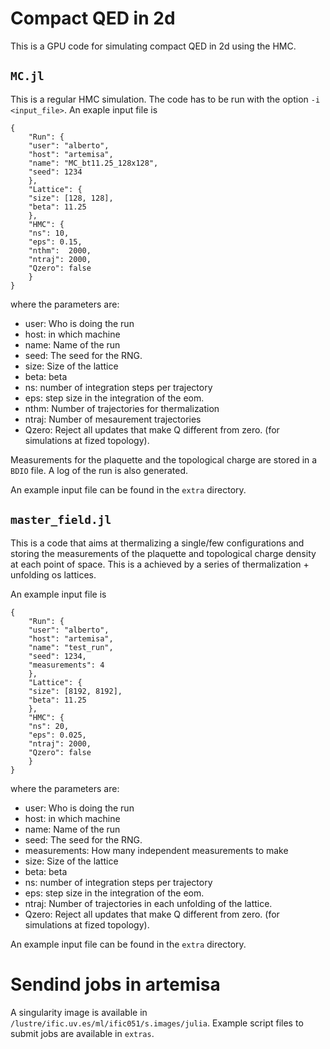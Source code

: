 # Compact QED in 2d

This is a GPU code for simulating compact QED in 2d using the
HMC.

## `MC.jl`

This is a regular HMC simulation. The code has to be run with the
option `-i <input_file>`. An exaple input file is
```
{
    "Run": {
	"user": "alberto",
	"host": "artemisa",
	"name": "MC_bt11.25_128x128", 
	"seed": 1234
    },
    "Lattice": {
	"size": [128, 128],
	"beta": 11.25
    },
    "HMC": {
	"ns": 10,
	"eps": 0.15,
    "nthm":  2000,
    "ntraj": 2000,
	"Qzero": false
    }
}
```
where the parameters are:
- user: Who is doing the run
- host: in which machine
- name: Name of the run 
- seed: The seed for the RNG.
- size: Size of the lattice
- beta: beta
- ns: number of integration steps per trajectory
- eps: step size in the integration of the eom.
- nthm: Number of trajectories for thermalization
- ntraj: Number of mesaurement trajectories
- Qzero: Reject all updates that make Q different from zero. (for
  simulations at fized topology).

Measurements for the plaquette and the topological charge are stored in
a `BDIO` file. A log of the run is also generated.

An example input file can be found in the `extra` directory.

## `master_field.jl`

This is a code that aims at thermalizing a single/few configurations
and storing the measurements of the plaquette and topological charge
density at each point of space. This is a achieved by a series of
thermalization + unfolding os lattices. 

An example input file is
```
{
    "Run": {
	"user": "alberto",
	"host": "artemisa",
	"name": "test_run", 
	"seed": 1234,
	"measurements": 4
    },
    "Lattice": {
	"size": [8192, 8192],
	"beta": 11.25
    },
    "HMC": {
	"ns": 20,
	"eps": 0.025,
	"ntraj": 2000,
	"Qzero": false
    }
}
```
where the parameters are:
- user: Who is doing the run
- host: in which machine
- name: Name of the run 
- seed: The seed for the RNG.
- measurements: How many independent measurements to make
- size: Size of the lattice
- beta: beta
- ns: number of integration steps per trajectory
- eps: step size in the integration of the eom.
- ntraj: Number of trajectories in each unfolding of the lattice.
- Qzero: Reject all updates that make Q different from zero. (for
  simulations at fized topology).

An example input file can be found in the `extra` directory.

# Sendind jobs in artemisa

A singularity image is available in
`/lustre/ific.uv.es/ml/ific051/s.images/julia`. Example script files
to submit jobs are available in `extras`.
